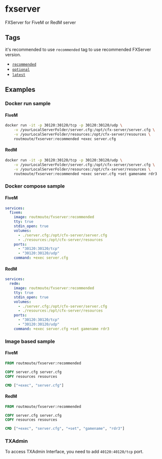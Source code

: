 # fxserver

FXServer for FiveM or RedM server

## Tags

it's recommended to use `recommended` tag to use recommended FXServer version.

- [`recommended`](https://github.com/routmoute/fxserver/tree/recommended)
- [`optional`](https://github.com/routmoute/fxserver/tree/optional)
- [`latest`](https://github.com/routmoute/fxserver/tree/main)

## Examples

### Docker run sample

#### FiveM
```sh
docker run -it -p 30120:30120/tcp -p 30120:30120/udp \
    -v /yourLocalServerFolder/server.cfg:/opt/cfx-server/server.cfg \
    -v /yourLocalServerFolder/resources:/opt/cfx-server/resources \
    routmoute/fxserver:recommended +exec server.cfg
```

#### RedM
```sh
docker run -it -p 30120:30120/tcp -p 30120:30120/udp \
    -v /yourLocalServerFolder/server.cfg:/opt/cfx-server/server.cfg \
    -v /yourLocalServerFolder/resources:/opt/cfx-server/resources \
    routmoute/fxserver:recommended +exec server.cfg +set gamename rdr3
```

### Docker compose sample

#### FiveM
```yaml
services:
  fivem:
    image: routmoute/fxserver:recommended
    tty: true
    stdin_open: true
    volumes:
      - ./server.cfg:/opt/cfx-server/server.cfg
      - ./resources:/opt/cfx-server/resources
    ports:
      - "30120:30120/tcp"
      - "30120:30120/udp"
    command: +exec server.cfg
```

#### RedM
```yaml
services:
  redm:
    image: routmoute/fxserver:recommended
    tty: true
    stdin_open: true
    volumes:
      - ./server.cfg:/opt/cfx-server/server.cfg
      - ./resources:/opt/cfx-server/resources
    ports:
      - "30120:30120/tcp"
      - "30120:30120/udp"
    command: +exec server.cfg +set gamename rdr3
```

### Image based sample

#### FiveM
```dockerfile
FROM routmoute/fxserver:recommended

COPY server.cfg server.cfg
COPY resources resources

CMD ["+exec", "server.cfg"]
```

#### RedM
```dockerfile
FROM routmoute/fxserver:recommended

COPY server.cfg server.cfg
COPY resources resources

CMD ["+exec", "server.cfg", "+set", "gamename", "rdr3"]
```

### TXAdmin
To access TXAdmin Interface, you need to add `40120:40120/tcp` port.
